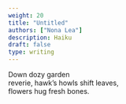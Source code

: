 ```yaml
---
weight: 20
title: "Untitled"
authors: ["Nona Lea"]
description: Haiku
draft: false
type: writing
---
```


Down dozy garden  
reverie, hawk’s howls shift leaves,  
flowers hug fresh bones. 
